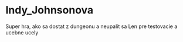 # Indy_Johnsonova
Super hra, ako sa dostat z dungeonu a neupalit sa 
Len pre testovacie a ucebne ucely
